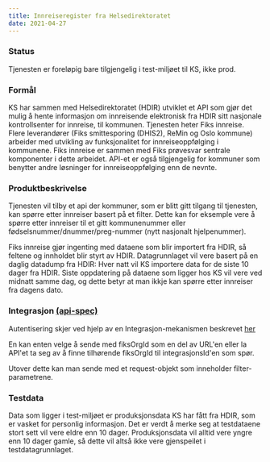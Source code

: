 ```yaml
---
title: Innreiseregister fra Helsedirektoratet
date: 2021-04-27
---
```


### Status
Tjenesten er foreløpig bare tilgjengelig i test-miljøet til KS, ikke prod. 

### Formål
KS har sammen med Helsedirektoratet (HDIR) utviklet et API som gjør det mulig å hente informasjon om innreisende elektronisk fra HDIR sitt 
nasjonale kontrollsenter for innreise, til kommunen. 
Tjenesten heter Fiks innreise. 
Flere leverandører (Fiks smittesporing (DHIS2), ReMin og Oslo kommune) arbeider med utvikling av funksjonalitet for innreiseoppfølging i kommunene. 
Fiks innreise er sammen med Fiks prøvesvar sentrale komponenter i dette arbeidet. 
API-et er også tilgjengelig for kommuner som benytter andre løsninger for innreiseoppfølging enn de nevnte.

### Produktbeskrivelse
Tjenesten vil tilby et api der kommuner, som er blitt gitt tilgang til tjenesten, kan spørre etter innreiser basert på et filter. 
Dette kan for eksemple vere å spørre etter innreiser til et gitt kommunenummer eller fødselsnummer/dnummer/preg-nummer (nytt nasjonalt hjelpenummer).

Fiks innreise gjør ingenting med dataene som blir importert fra HDIR, så feltene og innholdet blir styrt av HDIR. 
Datagrunnlaget vil vere basert på en daglig datadump fra HDIR: Hver natt vil KS importere data for de siste 10 dager fra HDIR.
Siste oppdatering på dataene som ligger hos KS vil vere ved midnatt samme dag, og dette betyr at man ikkje kan spørre etter innreiser fra dagens dato.

### Integrasjon [(api-spec)](https://editor.swagger.io/?url=https://ks-no.github.io/api/innreise-api-v1.json)
Autentisering skjer ved hjelp av en Integrasjon-mekanismen beskrevet [her](https://ks-no.github.io/fiks-plattform/integrasjoner/#integrasjon)

En kan enten velge å sende med fiksOrgId som en del av URL'en eller la API'et ta seg av å finne tilhørende fiksOrgId til integrasjonsId'en som spør.

Utover dette kan man sende med et request-objekt som inneholder filter-parametrene.

### Testdata
Data som ligger i test-miljøet er produksjonsdata KS har fått fra HDIR, som er vasket for personlig informasjon. 
Det er verdt å merke seg at testdataene stort sett vil vere eldre enn 10 dager. Produksjonsdata vil alltid vere yngre enn 10 dager gamle, så dette vil altså ikke vere gjenspeilet i testdatagrunnlaget.   